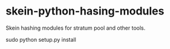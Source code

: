 skein-python-hasing-modules
=============================

Skein hashing modules for stratum pool and other tools.

  sudo python setup.py install



